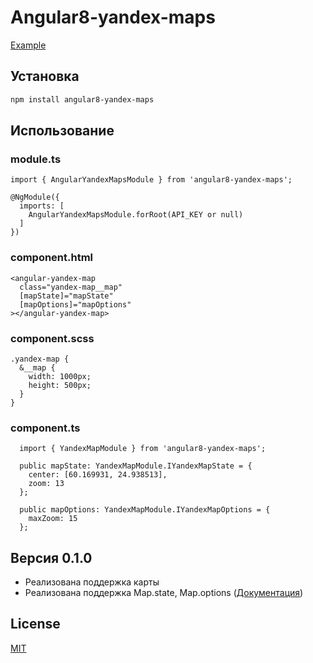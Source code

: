 # Angular8-yandex-maps

[Example](https://github.com/ddubrava/angular-yandex-maps/tree/develop/src/app)

## Установка


```bash
npm install angular8-yandex-maps
```

## Использование
### module.ts
```
import { AngularYandexMapsModule } from 'angular8-yandex-maps';

@NgModule({
  imports: [
    AngularYandexMapsModule.forRoot(API_KEY or null)
  ]
})
```

### component.html
```
<angular-yandex-map
  class="yandex-map__map"
  [mapState]="mapState"
  [mapOptions]="mapOptions"
></angular-yandex-map>
```

### component.scss
```
.yandex-map {
  &__map {
    width: 1000px;
    height: 500px;
  }
}
```

### component.ts
```
  import { YandexMapModule } from 'angular8-yandex-maps';

  public mapState: YandexMapModule.IYandexMapState = {
    center: [60.169931, 24.938513],
    zoom: 13
  };

  public mapOptions: YandexMapModule.IYandexMapOptions = {
    maxZoom: 15
  };
```

## Версия 0.1.0
- Реализована поддержка карты
- Реализована поддержка Map.state, Map.options ([Документация](https://tech.yandex.ru/maps/jsapi/doc/2.1/ref/reference/Map-docpage/))

## License
[MIT](https://github.com/ddubrava/angular-yandex-maps/blob/develop/LICENSE.md)